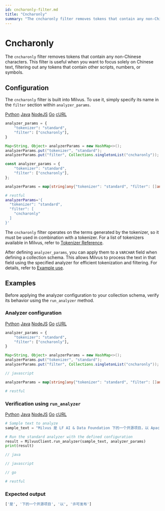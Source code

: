 ```yaml
---
id: cncharonly-filter.md
title: "Cncharonly"
summary: "The cncharonly filter removes tokens that contain any non-Chinese characters. This filter is useful when you want to focus solely on Chinese text, filtering out any tokens that contain other scripts, numbers, or symbols."
---
```


# Cncharonly

The `cncharonly` filter removes tokens that contain any non-Chinese characters. This filter is useful when you want to focus solely on Chinese text, filtering out any tokens that contain other scripts, numbers, or symbols.

## Configuration

The `cncharonly` filter is built into Milvus. To use it, simply specify its name in the `filter` section within `analyzer_params`.

<div class="multipleCode">
    <a href="#python">Python</a>
    <a href="#java">Java</a>
    <a href="#javascript">NodeJS</a>
    <a href="#go">Go</a>
    <a href="#bash">cURL</a>
</div>

```python
analyzer_params = {
    "tokenizer": "standard",
    "filter": ["cncharonly"],
}
```

```java
Map<String, Object> analyzerParams = new HashMap<>();
analyzerParams.put("tokenizer", "standard");
analyzerParams.put("filter", Collections.singletonList("cncharonly"));
```

```javascript
const analyzer_params = {
    "tokenizer": "standard",
    "filter": ["cncharonly"],
};
```

```go
analyzerParams = map[string]any{"tokenizer": "standard", "filter": []any{"cncharonly"}}
```

```bash
# restful
analyzerParams='{
  "tokenizer": "standard",
  "filter": [
    "cncharonly"
  ]
}'

```

The `cncharonly` filter operates on the terms generated by the tokenizer, so it must be used in combination with a tokenizer. For a list of tokenizers available in Milvus, refer to [Tokenizer Reference](tokenizers).

After defining `analyzer_params`, you can apply them to a `VARCHAR` field when defining a collection schema. This allows Milvus to process the text in that field using the specified analyzer for efficient tokenization and filtering. For details, refer to [Example use](analyzer-overview.md#Example-use).

## Examples

Before applying the analyzer configuration to your collection schema, verify its behavior using the `run_analyzer` method.

### Analyzer configuration

<div class="multipleCode">
    <a href="#python">Python</a>
    <a href="#java">Java</a>
    <a href="#javascript">NodeJS</a>
    <a href="#go">Go</a>
    <a href="#bash">cURL</a>
</div>

```python
analyzer_params = {
    "tokenizer": "standard",
    "filter": ["cncharonly"],
}
```

```java
Map<String, Object> analyzerParams = new HashMap<>();
analyzerParams.put("tokenizer", "standard");
analyzerParams.put("filter", Collections.singletonList("cncharonly"));
```

```javascript
// javascript
```

```go
analyzerParams = map[string]any{"tokenizer": "standard", "filter": []any{"cncharonly"}}
```

```bash
# restful
```

### Verification using `run_analyzer`

<div class="multipleCode">
    <a href="#python">Python</a>
    <a href="#java">Java</a>
    <a href="#javascript">NodeJS</a>
    <a href="#go">Go</a>
    <a href="#bash">cURL</a>
</div>

```python
# Sample text to analyze
sample_text = "Milvus 是 LF AI & Data Foundation 下的一个开源项目，以 Apache 2.0 许可发布。"

# Run the standard analyzer with the defined configuration
result = MilvusClient.run_analyzer(sample_text, analyzer_params)
print(result)
```

```java
// java
```

```javascript
// javascript
```

```go
// go
```

```bash
# restful
```

### Expected output

```python
['是', '下的一个开源项目', '以', '许可发布']
```